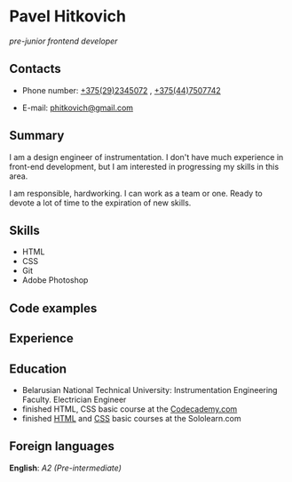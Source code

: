 # Pavel Hitkovich
*pre-junior frontend developer*


## Contacts

* Phone number: [+375(29)2345072](tel:+375292345072) , [+375(44)7507742](tel:+375447507742)

* E-mail: [phitkovich@gmail.com](mailto:phitkovich@gmail.com)


## Summary

I am a design engineer of instrumentation. I don't have much experience in front-end development, but I am interested in progressing my skills in this area.

I am responsible, hardworking. I can work as a team or one. Ready to devote a lot of time to the expiration of new skills.

## Skills

* HTML
* CSS
* Git
* Adobe Photoshop

## Code examples


## Experience


## Education

* Belarusian National Technical University: Instrumentation Engineering Faculty. Electrician Engineer
* finished HTML, CSS basic course at the [Codecademy.com](https://www.codecademy.com/users/pavelHitkovich8126154301/achievements)
* finished [HTML](https://www.sololearn.com/Certificate/1014-5355510/pdf/) and [CSS](https://www.sololearn.com/Certificate/1023-5355510/pdf/) basic courses at the Sololearn.com


## Foreign languages

**English**: *A2 (Pre-intermediate)*
